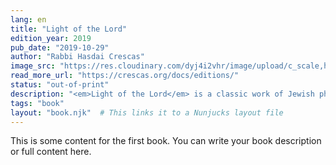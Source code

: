 ```yaml
---
lang: en
title: "Light of the Lord"
edition_year: 2019
pub_date: "2019-10-29"
author: "Rabbi Hasdai Crescas"
image_src: "https://res.cloudinary.com/dyj4i2vhr/image/upload/c_scale,h_1000/v1691748444/IMG20230811125857-EDIT_gt4fex.jpg"
read_more_url: "https://crescas.org/docs/editions/"
status: "out-of-print"
description: "<em>Light of the Lord</em> is a classic work of Jewish philosophy written by Hasdai Crescas, a renowned medieval Jewish philosopher, rabbi, and statesman. This new Hebrew edition of the book offers a corrected version of the original text, based on the most authentic manuscript available."
tags: "book"
layout: "book.njk"  # This links it to a Nunjucks layout file
---
```


This is some content for the first book. You can write your book description or full content here.
